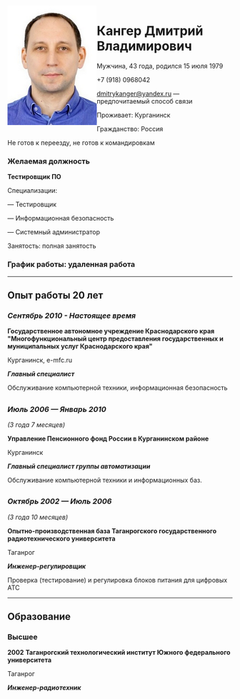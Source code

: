 <img align="left" src="img/My_Foto.jpg">

# **Кангер Дмитрий Владимирович**
Мужчина, 43 года, родился 15 июля 1979

+7 (918) 0968042

dmitrykanger@yandex.ru — предпочитаемый способ связи

Проживает: Курганинск

Гражданство: Россия

Не готов к переезду, не готов к командировкам

### Желаемая должность

**Тестировщик ПО**

Специализации:

— Тестировщик

— Информационная безопасность

— Системный администратор

Занятость: полная занятость

### График работы: **удаленная работа**
***
## **Опыт работы**    20 лет

### _Сентябрь 2010 - Настоящее время_ 

**Государственное автономное учреждение Краснодарского края "Многофункциональный центр предоставления государственных и муниципальных услуг Краснодарского края"**

Курганинск, e-mfc.ru

**_Главный специалист_**

Обслуживание компьютерной техники, информационная безопасность
##

### _Июль 2006 — Январь 2010_
*(3 года 7 месяцев)*

**Управление Пенсионного фонд России в Курганинском районе**

Курганинск

**_Главный специалист группы автоматизации_**

Обслуживание компьютерной техники и информационных баз.
##

### _Октябрь 2002 — Июль 2006_
*(3 года 10 месяцев)*

**Опытно-производственная база Таганрогского государственного радиотехнического университета**

Таганрог

**_Инженер-регулировщик_**

Проверка (тестирование) и регулировка блоков питания для цифровых АТС

***
## **Образование**

### **Высшее**
**2002**
**Таганрогский технологический институт Южного федерального университета**

Таганрог

**_Инженер-радиотехник_**


